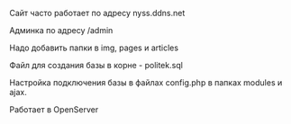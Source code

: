 Сайт часто работает по адресу nyss.ddns.net

Админка по адресу /admin

Надо добавить папки в img, pages и articles

Файл для создания базы в корне - politek.sql

Настройка подключения базы в файлах config.php в папках modules и ajax.

Работает в OpenServer

